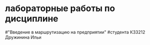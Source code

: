 # лабораторные работы по дисциплине 
#"Введение в маршрутизацию на предприятии" 
#студента К33212 Дружинина Ильи

